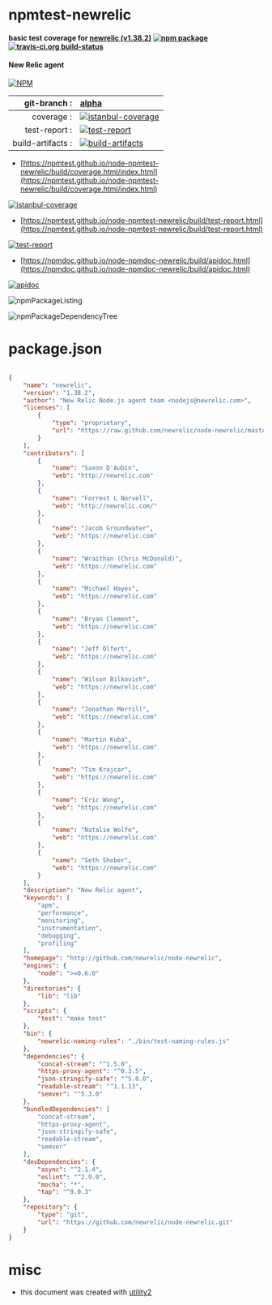 # npmtest-newrelic

#### basic test coverage for  [newrelic (v1.38.2)](http://github.com/newrelic/node-newrelic)  [![npm package](https://img.shields.io/npm/v/npmtest-newrelic.svg?style=flat-square)](https://www.npmjs.org/package/npmtest-newrelic) [![travis-ci.org build-status](https://api.travis-ci.org/npmtest/node-npmtest-newrelic.svg)](https://travis-ci.org/npmtest/node-npmtest-newrelic)

#### New Relic agent

[![NPM](https://nodei.co/npm/newrelic.png?downloads=true&downloadRank=true&stars=true)](https://www.npmjs.com/package/newrelic)

| git-branch : | [alpha](https://github.com/npmtest/node-npmtest-newrelic/tree/alpha)|
|--:|:--|
| coverage : | [![istanbul-coverage](https://npmtest.github.io/node-npmtest-newrelic/build/coverage.badge.svg)](https://npmtest.github.io/node-npmtest-newrelic/build/coverage.html/index.html)|
| test-report : | [![test-report](https://npmtest.github.io/node-npmtest-newrelic/build/test-report.badge.svg)](https://npmtest.github.io/node-npmtest-newrelic/build/test-report.html)|
| build-artifacts : | [![build-artifacts](https://npmtest.github.io/node-npmtest-newrelic/glyphicons_144_folder_open.png)](https://github.com/npmtest/node-npmtest-newrelic/tree/gh-pages/build)|

- [https://npmtest.github.io/node-npmtest-newrelic/build/coverage.html/index.html](https://npmtest.github.io/node-npmtest-newrelic/build/coverage.html/index.html)

[![istanbul-coverage](https://npmtest.github.io/node-npmtest-newrelic/build/screenCapture.buildCi.browser.%252Ftmp%252Fbuild%252Fcoverage.lib.html.png)](https://npmtest.github.io/node-npmtest-newrelic/build/coverage.html/index.html)

- [https://npmtest.github.io/node-npmtest-newrelic/build/test-report.html](https://npmtest.github.io/node-npmtest-newrelic/build/test-report.html)

[![test-report](https://npmtest.github.io/node-npmtest-newrelic/build/screenCapture.buildCi.browser.%252Ftmp%252Fbuild%252Ftest-report.html.png)](https://npmtest.github.io/node-npmtest-newrelic/build/test-report.html)

- [https://npmdoc.github.io/node-npmdoc-newrelic/build/apidoc.html](https://npmdoc.github.io/node-npmdoc-newrelic/build/apidoc.html)

[![apidoc](https://npmdoc.github.io/node-npmdoc-newrelic/build/screenCapture.buildCi.browser.%252Ftmp%252Fbuild%252Fapidoc.html.png)](https://npmdoc.github.io/node-npmdoc-newrelic/build/apidoc.html)

![npmPackageListing](https://npmtest.github.io/node-npmtest-newrelic/build/screenCapture.npmPackageListing.svg)

![npmPackageDependencyTree](https://npmtest.github.io/node-npmtest-newrelic/build/screenCapture.npmPackageDependencyTree.svg)



# package.json

```json

{
    "name": "newrelic",
    "version": "1.38.2",
    "author": "New Relic Node.js agent team <nodejs@newrelic.com>",
    "licenses": [
        {
            "type": "proprietary",
            "url": "https://raw.github.com/newrelic/node-newrelic/master/LICENSE"
        }
    ],
    "contributors": [
        {
            "name": "Saxon D'Aubin",
            "web": "http://newrelic.com"
        },
        {
            "name": "Forrest L Norvell",
            "web": "http://newrelic.com/"
        },
        {
            "name": "Jacob Groundwater",
            "web": "https://newrelic.com"
        },
        {
            "name": "Wraithan (Chris McDonald)",
            "web": "https://newrelic.com"
        },
        {
            "name": "Michael Hayes",
            "web": "https://newrelic.com"
        },
        {
            "name": "Bryan Clement",
            "web": "https://newrelic.com"
        },
        {
            "name": "Jeff Olfert",
            "web": "https://newrelic.com"
        },
        {
            "name": "Wilson Bilkovich",
            "web": "https://newrelic.com"
        },
        {
            "name": "Jonathan Merrill",
            "web": "https://newrelic.com"
        },
        {
            "name": "Martin Kuba",
            "web": "https://newrelic.com"
        },
        {
            "name": "Tim Krajcar",
            "web": "https://newrelic.com"
        },
        {
            "name": "Eric Wang",
            "web": "https://newrelic.com"
        },
        {
            "name": "Natalie Wolfe",
            "web": "https://newrelic.com"
        },
        {
            "name": "Seth Shober",
            "web": "https://newrelic.com"
        }
    ],
    "description": "New Relic agent",
    "keywords": [
        "apm",
        "performance",
        "monitoring",
        "instrumentation",
        "debugging",
        "profiling"
    ],
    "homepage": "http://github.com/newrelic/node-newrelic",
    "engines": {
        "node": ">=0.6.0"
    },
    "directories": {
        "lib": "lib"
    },
    "scripts": {
        "test": "make test"
    },
    "bin": {
        "newrelic-naming-rules": "./bin/test-naming-rules.js"
    },
    "dependencies": {
        "concat-stream": "^1.5.0",
        "https-proxy-agent": "^0.3.5",
        "json-stringify-safe": "^5.0.0",
        "readable-stream": "^1.1.13",
        "semver": "^5.3.0"
    },
    "bundledDependencies": [
        "concat-stream",
        "https-proxy-agent",
        "json-stringify-safe",
        "readable-stream",
        "semver"
    ],
    "devDependencies": {
        "async": "^2.1.4",
        "eslint": "^2.9.0",
        "mocha": "*",
        "tap": "^9.0.3"
    },
    "repository": {
        "type": "git",
        "url": "https://github.com/newrelic/node-newrelic.git"
    }
}
```



# misc
- this document was created with [utility2](https://github.com/kaizhu256/node-utility2)

